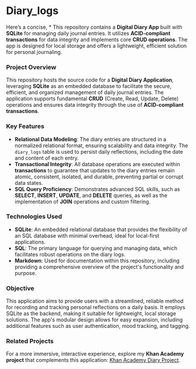 # Diary_logs
Here’s a concise, * This repository contains a **Digital Diary App** built with **SQLite** for managing daily journal entries. It utilizes **ACID-compliant transactions** for data integrity and implements core **CRUD operations**. The app is designed for local storage and offers a lightweight, efficient solution for personal journaling.



### **Project Overview**

This repository hosts the source code for a **Digital Diary Application**, leveraging **SQLite** as an embedded database to facilitate the secure, efficient, and organized management of daily journal entries. The application supports fundamental **CRUD** (Create, Read, Update, Delete) operations and ensures data integrity through the use of **ACID-compliant transactions**.

### **Key Features**
- **Relational Data Modeling**: The diary entries are structured in a normalized relational format, ensuring scalability and data integrity. The `diary_logs` table is used to persist daily reflections, including the date and content of each entry.
- **Transactional Integrity**: All database operations are executed within **transactions** to guarantee that updates to the diary entries remain atomic, consistent, isolated, and durable, preventing partial or corrupt data states.
- **SQL Query Proficiency**: Demonstrates advanced SQL skills, such as **SELECT**, **INSERT**, **UPDATE**, and **DELETE** queries, as well as the implementation of **JOIN** operations and custom filtering.

### **Technologies Used**
- **SQLite**: An embedded relational database that provides the flexibility of an SQL database with minimal overhead, ideal for local-first applications.
- **SQL**: The primary language for querying and managing data, which facilitates robust operations on the diary logs.
- **Markdown**: Used for documentation within this repository, including providing a comprehensive overview of the project's functionality and purpose.

### **Objective**
This application aims to provide users with a streamlined, reliable method for recording and tracking personal reflections on a daily basis. It employs SQLite as the backend, making it suitable for lightweight, local storage solutions. The app's modular design allows for easy expansion, including additional features such as user authentication, mood tracking, and tagging.

### **Related Projects**
For a more immersive, interactive experience, explore my **Khan Academy project** that complements this application: [Khan Academy Diary Project](https://www.khanacademy.org/computer-programming/daily-journal-app/6542821177802752).

